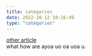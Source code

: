 ```yaml
---
title: categories
date: 2022-10-12 18:16:49
type: "categories"
---
```


[other article](../_posts/FirstPage.md)  
what how are ayoa uo oa uoa u.
